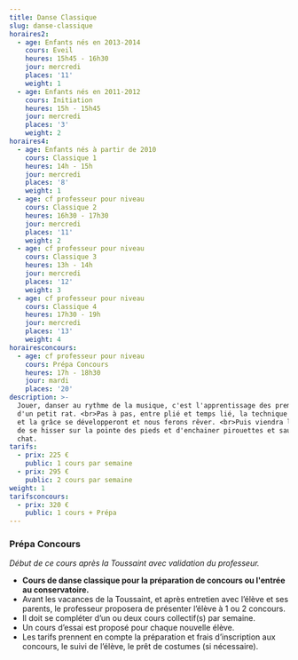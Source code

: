 ```yaml
---
title: Danse Classique
slug: danse-classique
horaires2:
  - age: Enfants nés en 2013-2014
    cours: Eveil
    heures: 15h45 - 16h30
    jour: mercredi
    places: '11'
    weight: 1
  - age: Enfants nés en 2011-2012
    cours: Initiation
    heures: 15h - 15h45
    jour: mercredi
    places: '3'
    weight: 2
horaires4:
  - age: Enfants nés à partir de 2010
    cours: Classique 1
    heures: 14h - 15h
    jour: mercredi
    places: '8'
    weight: 1
  - age: cf professeur pour niveau
    cours: Classique 2
    heures: 16h30 - 17h30
    jour: mercredi
    places: '11'
    weight: 2
  - age: cf professeur pour niveau
    cours: Classique 3
    heures: 13h - 14h
    jour: mercredi
    places: '12'
    weight: 3
  - age: cf professeur pour niveau
    cours: Classique 4
    heures: 17h30 - 19h
    jour: mercredi
    places: '13'
    weight: 4
horairesconcours:
  - age: cf professeur pour niveau
    cours: Prépa Concours
    heures: 17h - 18h30
    jour: mardi
    places: '20'
description: >-
  Jouer, danser au rythme de la musique, c'est l'apprentissage des premiers pas
  d'un petit rat. <br>Pas à pas, entre plié et temps lié, la technique classique
  et la grâce se développeront et nous ferons rêver. <br>Puis viendra le temps
  de se hisser sur la pointe des pieds et d'enchainer pirouettes et sauts de
  chat.
tarifs:
  - prix: 225 €
    public: 1 cours par semaine
  - prix: 295 €
    public: 2 cours par semaine
weight: 1
tarifsconcours:
  - prix: 320 €
    public: 1 cours + Prépa
---
```


### **Prépa Concours**

*Début de ce cours après la Toussaint avec validation du professeur.*

* **Cours de danse classique pour la préparation de concours ou l'entrée au conservatoire.**
* Avant les vacances de la Toussaint, et après entretien avec l’élève et ses parents, le professeur proposera de présenter l’élève à 1 ou 2 concours.
* Il doit se compléter d’un ou deux cours collectif(s) par semaine.
* Un cours d’essai est proposé pour chaque nouvelle élève.
* Les tarifs prennent en compte la préparation et frais d’inscription aux concours, le suivi de l’élève, le prêt de costumes (si nécessaire).

